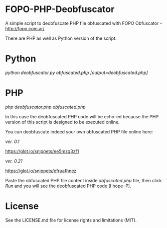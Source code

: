 # FOPO-PHP-Deobfuscator
A simple script to deobfuscate PHP file obfuscated with FOPO Obfuscator - http://fopo.com.ar/

There are PHP as well as Python version of the script.

# Python
*python deobfuscator.py obfuscated.php [output=deobfuscated.php]*

# PHP
*php deobfuscator.php obfuscated.php*

In this case the deobfuscated PHP code will be echo-ed because the PHP version of this script is designed to be executed online.

You can deobfuscate indeed your own obfuscated PHP file online here:

_ver. 0.1_

https://glot.io/snippets/ee5mzg3zf1

_ver. 0.21_

https://glot.io/snippets/efruafhnez

Paste the obfuscated PHP file content inside _obfuscated.php_ file, then click _Run_ and you will see the deobfuscated PHP code (I hope :P).

# License
See the LICENSE.md file for license rights and limitations (MIT).
